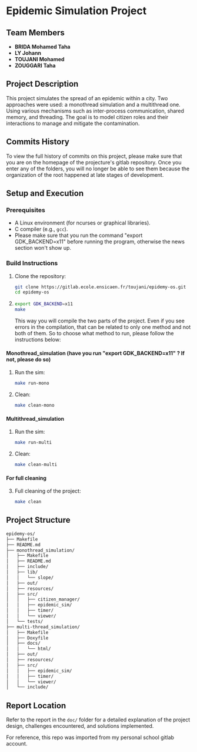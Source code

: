 # Epidemic Simulation Project

## Team Members
- **BRIDA Mohamed Taha**
- **LY Johann**
- **TOUJANI Mohamed**
- **ZOUGGARI Taha**

## Project Description
This project simulates the spread of an epidemic within a city. Two approaches were used: a monothread simulation and a multithread one. Using various mechanisms such as inter-process communication, shared memory, and threading. The goal is to model citizen roles and their interactions to manage and mitigate the contamination.

## Commits History
To view the full history of commits on this project, please make sure that you are on the homepage of the projecture's gitlab repository. Once you enter any of the folders, you will no longer be able to see them because the organization of the root happened at late stages of development.

## Setup and Execution
### Prerequisites
- A Linux environment (for ncurses or graphical libraries).
- C compiler (e.g., `gcc`).
- Please make sure that you run the command "export GDK_BACKEND=x11" before running the program, otherwise the news section won't show up.

### Build Instructions
1. Clone the repository:
   ```bash
   git clone https://gitlab.ecole.ensicaen.fr/toujani/epidemy-os.git
   cd epidemy-os
   ```
2. ```bash
   export GDK_BACKEND=x11
   make
   ```
   This way you will compile the two parts of the project. Even if you see errors in the compilation, that can be related to only one method and not both of them. So to choose what method to run, please follow the instructions below:
#### Monothread_simulation (have you run "export GDK_BACKEND=x11" ? If not, please do so)
1. Run the sim:
   ```bash
   make run-mono
   ```
2. Clean:
   ```bash
   make clean-mono
   ```

#### Multithread_simulation
1. Run the sim:
   ```bash
   make run-multi
   ```
2. Clean:
   ```bash
   make clean-multi
   ```

#### For full cleaning
3. Full cleaning of the project:
   ```bash
   make clean
   ```

## Project Structure
```bash
epidemy-os/
├── Makefile
├── README.md
├── monothread_simulation/
│   ├── Makefile
│   ├── README.md
│   ├── include/            
│   ├── lib/               
│   │   └── slope/         
│   ├── out/                
│   ├── resources/          
│   ├── src/               
│   │   ├── citizen_manager/
│   │   ├── epidemic_sim/  
│   │   ├── timer/         
│   │   └── viewer/         
│   └── tests/              
├── multi-thread_simulation/
│   ├── Makefile
│   ├── Doxyfile            
│   ├── docs/              
│   │   └── html/          
│   ├── out/                
│   ├── resources/          
│   ├── src/                
│   │   ├── epidemic_sim/   
│   │   ├── timer/         
│   │   └── viewer/         
│   └── include/   
```         


## Report Location
Refer to the report in the `doc/` folder for a detailed explanation of the project design, challenges encountered, and solutions implemented.

For reference, this repo was imported from my personal school gitlab account.
